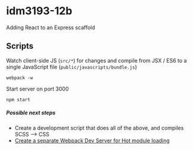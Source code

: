 # idm3193-12b
Adding React to an Express scaffold

## Scripts

Watch client-side JS (`src/*`) for changes and compile from JSX / ES6 to a single JavaScript file (`public/javascripts/bundle.js`)
```
webpack -w 
```

Start server on port 3000
```
npm start
```

##### Possible next steps
- Create a development script that does all of the above, and compiles SCSS --> CSS
- [Create a separate Webpack Dev Server for Hot module loading](https://medium.com/@rajaraodv/webpacks-hmr-react-hot-loader-the-missing-manual-232336dc0d96#.9d6gkn45i)
